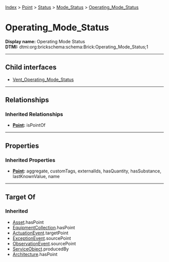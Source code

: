 [Index](../../../../Index.md) > [Point](../../../Point.md) > [Status](../../Status.md) > [Mode_Status](../Mode_Status.md) > [Operating_Mode_Status](#)
# Operating_Mode_Status

**Display name:** Operating Mode Status<br />
**DTMI:** dtmi:org:brickschema:schema:Brick:Operating_Mode_Status;1

---

## Child interfaces
* [Vent_Operating_Mode_Status](Vent_Operating_Mode_Status.md)

---

## Relationships

### Inherited Relationships
* **[Point](../../../Point.md):** isPointOf

---

## Properties

### Inherited Properties
* **[Point](../../../Point.md):** aggregate, customTags, externalIds, hasQuantity, hasSubstance, lastKnownValue, name

---

## Target Of
### Inherited
* [Asset](../../../../Asset/Asset.md).hasPoint
* [EquipmentCollection](../../../../Collection/EquipmentCollection.md).hasPoint
* [ActuationEvent](../../../../Event/PointEvent/ActuationEvent.md).targetPoint
* [ExceptionEvent](../../../../Event/PointEvent/ExceptionEvent.md).sourcePoint
* [ObservationEvent](../../../../Event/PointEvent/ObservationEvent.md).sourcePoint
* [ServiceObject](../../../../Information/ServiceObject/ServiceObject.md).producedBy
* [Architecture](../../../../Space/Architecture/Architecture.md).hasPoint

